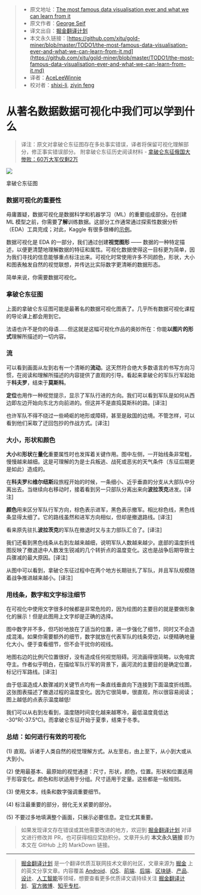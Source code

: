 > * 原文地址：[The most famous data visualisation ever and what we can learn from it](https://towardsdatascience.com/the-most-famous-data-visualisation-ever-and-what-we-can-learn-from-it-abcdfa772548)
> * 原文作者：[George Seif](https://towardsdatascience.com/@george.seif94)
> * 译文出自：[掘金翻译计划](https://github.com/xitu/gold-miner)
> * 本文永久链接：[https://github.com/xitu/gold-miner/blob/master/TODO1/the-most-famous-data-visualisation-ever-and-what-we-can-learn-from-it.md](https://github.com/xitu/gold-miner/blob/master/TODO1/the-most-famous-data-visualisation-ever-and-what-we-can-learn-from-it.md)
> * 译者：[AceLeeWinnie](https://github.com/AceLeeWinnie)
> * 校对者：[shixi-li](https://github.com/shixi-li), [ziyin feng](https://github.com/Fengziyin1234)

# 从著名数据数据可视化中我们可以学到什么

> 译注：原文对拿破仑东征图存在多处事实错误，译者将保留可视化理解部分，修正事实错误部分。
> 附拿破仑东征历史阅读材料 - [拿破仑东征俄国大惨败：60万大军仅剩2万](https://www.backchina.com/news/2013/06/29/250418.html)

![](https://cdn-images-1.medium.com/max/1600/1*V9sq--wHI1wm1zA3Gng1sg.png)

拿破仑东征图

### 数据可视化的重要性

毋庸置疑，数据可视化是数据科学和机器学习（ML）的重要组成部分。在创建 ML 模型之前，你需要**了解**训练数据。这部分工作通常通过探索性数据分析（EDA）工具完成；对此，Kaggle 有很多很棒的[示例](https://www.kaggle.com/kernels)。

数据可视化是 EDA 的一部分，我们通过创建**视觉图形** —— 数据的一种特定描述，以便更清楚地理解数据的特征和属性。可视化数据使得这一目标更为简单，因为我们寻找的信息能够重点标注出来。可视化时常使用许多不同颜色，形状，大小和图表触发自然的视觉联想，并传达比实际数字更清晰的数据形态。

简单来说，你需要数据可视化。

### 拿破仑东征图

上面的拿破仑东征图可能是最著名的数据可视化图表了。几乎所有数据可视化课程的导论课上都会用到它。

法语也许不是你的母语......但这就是这幅可视化作品的奥妙所在：你能**以图片的形式**理解所描述的一切内容。

### 流

可以看到画面从左到右有一个清晰的**流动**。这天然符合绝大多数语言的书写方向习惯，在阅读和理解所描述的内容提供了直观的引导。看起来拿破仑的军队行军起始于**科夫罗**，结束于**莫斯科**。

**定位**也用作一种视觉提示，显示了军队行进的方向。我们可以看到军队是如何从西边即左边开始向东北方向前进的。但这并不是直捣莫斯科的路。[译注]

也许军队不得不绕过一些崎岖的地形或障碍，甚至是敌国的边境。不管怎样，可以看到他们采取了迂回包抄的作战方式。[译注]

### 大小，形状和颜色

**大小**和**形状**在**量化**重要属性时也发挥着关键作用。图中左侧，一开始线条非常粗，慢慢越来越细。这是可理解的为是士兵叛逃、战死或恶劣的天气条件（东征后期更是如此）造成的。

在**科夫罗**和**维尔纽斯**段旅程开始的时候，一条细小、近乎垂直的分支从大部队中分离出去。当继续向右移动时，接着看到另一只部队分离出来向**波拉茨克**进发。[译注]

**颜色**用来区分军队行军方向，棕色表示进军，黑色表示撤军。相比棕色线，黑色线条显得太细了。它的路线虽然和进军方向相似，但却是撤退路线。[译注]

看来原先驻扎**波拉茨克**的军队在撤退时又与主力部队汇合了。[译注]

我们还看到黑色线条从右到左越来越细，说明军队人数越来越少。底部的温度折线图反映了撤退途中人数发生锐减的几个转折点的温度变化。这也是战争后期导致士兵骤减的最大原因。[译注]

从图中可以看到，拿破仑东征过程中在两个地方长期驻扎了军队，并且军队规模随着战争推进越来越小。[译注]

### 用线条，数字和文字标注细节

在可视化中使用文字很多时候都是非常危险的，因为绘图的主要目的就是要做形象化的展示！但是此图用上文字却是正确的选择。

图中数字并不多，但巧妙地放在了适当的位置，进一步强化了细节，同时又不会造成混淆。如果你需要额外的细节，数字就放在代表军队的线条旁边，以便精确地量化大小。便于查看细节，但不会干扰你的视线。

地图右边的比例尺位置很好，没有造成任何视觉阻碍。河流画得很简略，以免喧宾夺主。作者似乎明白，在描绘军队行军的背景下，画河流的主要目的是确定位置，标记行军路线。[译注]

由于低温造成人数骤减的关键节点均有一条直线垂直向下连接到下面温度折线图。这张图表描述了撤退过程的温度变化。因为它很简单，很直观，所以很容易阅读；图上越低的点表示温度越低!

我们可以从右到左看到，温度随时间变化越来越寒冷，最低温度竟低达 -30°R(-37.5°C)。而拿破仑东征开始于夏季，结束于冬季。

### 总结：如何进行有效的可视化

(1) 直观。诉诸于人类自然的视觉理解方式。从左至右，由上至下，从小到大或从大到小。

(2) 使用最基本、最原始的视觉通道：尺寸，形状，颜色，位置。形状和位置适用于形容变化。颜色和形状适用于分组。尺寸适用于定量。这些都是一般规则。

(3) 使用文本，线条和数字强调重要细节。

(4) 标注最重要的部分，弱化无关紧要的部分。

(5) 不要过多地填满整个画面，只展示必要信息。定位尤其重要。

> 如果发现译文存在错误或其他需要改进的地方，欢迎到 [掘金翻译计划](https://github.com/xitu/gold-miner) 对译文进行修改并 PR，也可获得相应奖励积分。文章开头的 **本文永久链接** 即为本文在 GitHub 上的 MarkDown 链接。

---

> [掘金翻译计划](https://github.com/xitu/gold-miner) 是一个翻译优质互联网技术文章的社区，文章来源为 [掘金](https://juejin.im) 上的英文分享文章。内容覆盖 [Android](https://github.com/xitu/gold-miner#android)、[iOS](https://github.com/xitu/gold-miner#ios)、[前端](https://github.com/xitu/gold-miner#前端)、[后端](https://github.com/xitu/gold-miner#后端)、[区块链](https://github.com/xitu/gold-miner#区块链)、[产品](https://github.com/xitu/gold-miner#产品)、[设计](https://github.com/xitu/gold-miner#设计)、[人工智能](https://github.com/xitu/gold-miner#人工智能)等领域，想要查看更多优质译文请持续关注 [掘金翻译计划](https://github.com/xitu/gold-miner)、[官方微博](http://weibo.com/juejinfanyi)、[知乎专栏](https://zhuanlan.zhihu.com/juejinfanyi)。

